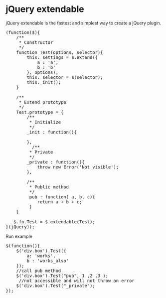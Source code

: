 jQuery extendable
=================

jQuery extendable is the fastest and simplest way to create a jQuery plugin.

<pre>
(function($){
    /**
     * Constructor 
     */
    function Test(options, selector){
        this._settings = $.extend({
            a : 'a',
            b : 'b'
        }, options);
        this._selector = $(selector);
        this._init();
    }

    /**
     * Extend prototype
     */
    Test.prototype = {
        /**
         * Initialize
         */
        _init : function(){
            
        },
          /**
         * Private
         */
        _private : function(){
            throw new Error('Not visible');
        },
        
        /**
         * Public method
         */
         pub : function( a, b, c){
            return a + b + c;
         }
    }

   $.fn.Test = $.extendable(Test);
}(jQuery));
</pre>

Run example
<pre>
$(function(){
    $('div.box').Test({
        a: 'works',
        b : 'works_also'
    });
    //call pub method
    $('div.box').Test("pub", 1 ,2 ,3 );
     //not accessible and will not throw an error
    $('div.box').Test("_private");
});
</pre>
